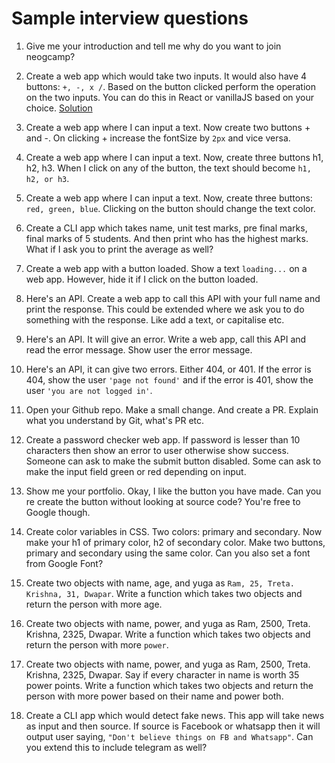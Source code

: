 # Sample interview questions
 
1. Give me your introduction and tell me why do you want to join neogcamp? 

1. Create a web app which would take two inputs. It would also have 4 buttons: `+, -, x /`. Based on the button clicked perform the operation on the two inputs. You can do this in React or vanillaJS based on your choice.
  [Solution](https://replit.com/@Vaibhav18Matere/1-operations-on-btn-click#index.html)

1. Create a web app where I can input a text. Now create two buttons + and -. On clicking + increase the fontSize by `2px` and vice versa.

1. Create a web app where I can input a text. Now, create three buttons h1, h2, h3. When I click on any of the button, the text should become `h1, h2, or h3`.

1. Create a web app where I can input a text. Now, create three buttons: `red, green, blue`. Clicking on the button should change the text color.

1. Create a CLI app which takes name, unit test marks, pre final marks, final marks of 5 students. And then print who has the highest marks. What if I ask you to print the average as well?

1. Create a web app with a button loaded. Show a text `loading...` on a web app. However, hide it if I click on the button loaded.

1. Here's an API. Create a web app to call this API with your full name and print the response. This could be extended where we ask you to do something with the response. Like add a text, or capitalise etc.

1. Here's an API. It will give an error. Write a web app, call this API and read the error message. Show user the error message.

1. Here's an API, it can give two errors. Either 404, or 401. If the error is 404, show the user `'page not found'` and if the error is 401, show the user `'you are not logged in'`.

1. Open your Github repo. Make a small change. And create a PR. Explain what you understand by Git, what's PR etc.

1. Create a password checker web app. If password is lesser than 10 characters then show an error to user otherwise show success. 
Someone can ask to make the submit button disabled. Some can ask to make the input field green or red depending on input.

1. Show me your portfolio. Okay, I like the button you have made. Can you re create the button without looking at source code? You're free to Google though. 

1. Create color variables in CSS. Two colors: primary and secondary. Now make your h1 of primary color, h2 of secondary color. Make two buttons, primary and secondary using the same color. Can you also set a font from Google Font?

1. Create two objects with name, age, and yuga as `Ram, 25, Treta. Krishna, 31, Dwapar`. 
Write a function which takes two objects and return the person with more age.

1. Create two objects with name, power, and yuga as Ram, 2500, Treta. Krishna, 2325, Dwapar. Write a function which takes two objects and return the person with more `power`. 

1. Create two objects with name, power, and yuga as Ram, 2500, Treta. Krishna, 2325, Dwapar. 
Say if every character in name is worth 35 power points.
Write a function which takes two objects and return the person with more power based on their name and power both.

1. Create a CLI app which would detect fake news. This app will take news as input and then source. If source is Facebook or whatsapp then it will output user saying, `"Don't believe things on FB and Whatsapp"`. Can you extend this to include telegram as well?
